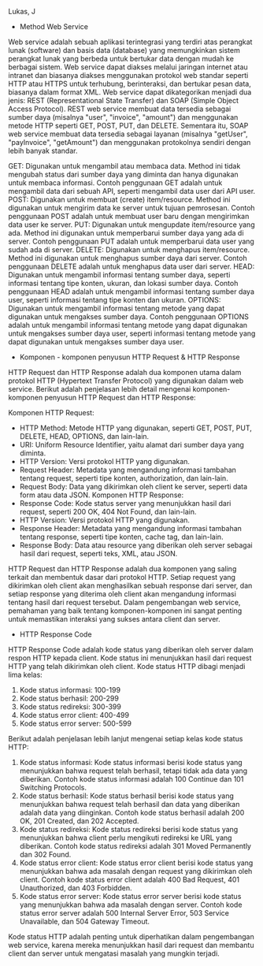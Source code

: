 Lukas, J

- Method Web Service

Web service adalah sebuah aplikasi terintegrasi yang terdiri atas perangkat lunak (software) dan basis data (database) yang memungkinkan sistem perangkat lunak yang berbeda untuk bertukar data dengan mudah ke berbagai sistem. Web service dapat diakses melalui jaringan internet atau intranet dan biasanya diakses menggunakan protokol web standar seperti HTTP atau HTTPS untuk terhubung, berinteraksi, dan bertukar pesan data, biasanya dalam format XML. Web service dapat dikategorikan menjadi dua jenis: REST (Representational State Transfer) dan SOAP (Simple Object Access Protocol). REST web service membuat data tersedia sebagai sumber daya (misalnya "user", "invoice", "amount") dan menggunakan metode HTTP seperti GET, POST, PUT, dan DELETE. Sementara itu, SOAP web service membuat data tersedia sebagai layanan (misalnya "getUser", "payInvoice", "getAmount") dan menggunakan protokolnya sendiri dengan lebih banyak standar. 

GET: Digunakan untuk mengambil atau membaca data. Method ini tidak mengubah status dari sumber daya yang diminta dan hanya digunakan untuk membaca informasi. Contoh penggunaan GET adalah untuk mengambil data dari sebuah API, seperti mengambil data user dari API user.
POST: Digunakan untuk membuat (create) item/resource. Method ini digunakan untuk mengirim data ke server untuk tujuan pemrosesan. Contoh penggunaan POST adalah untuk membuat user baru dengan mengirimkan data user ke server.
PUT: Digunakan untuk mengupdate item/resource yang ada. Method ini digunakan untuk memperbarui sumber daya yang ada di server. Contoh penggunaan PUT adalah untuk memperbarui data user yang sudah ada di server.
DELETE: Digunakan untuk menghapus item/resource. Method ini digunakan untuk menghapus sumber daya dari server. Contoh penggunaan DELETE adalah untuk menghapus data user dari server.
HEAD: Digunakan untuk mengambil informasi tentang sumber daya, seperti informasi tentang tipe konten, ukuran, dan lokasi sumber daya. Contoh penggunaan HEAD adalah untuk mengambil informasi tentang sumber daya user, seperti informasi tentang tipe konten dan ukuran.
OPTIONS: Digunakan untuk mengambil informasi tentang metode yang dapat digunakan untuk mengakses sumber daya. Contoh penggunaan OPTIONS adalah untuk mengambil informasi tentang metode yang dapat digunakan untuk mengakses sumber daya user, seperti informasi tentang metode yang dapat digunakan untuk mengakses sumber daya user.


- Komponen - komponen penyusun HTTP Request & HTTP Response

HTTP Request dan HTTP Response adalah dua komponen utama dalam protokol HTTP (Hypertext Transfer Protocol) yang digunakan dalam web service. Berikut adalah penjelasan lebih detail mengenai komponen-komponen penyusun HTTP Request dan HTTP Response:

Komponen HTTP Request:
- HTTP Method: Metode HTTP yang digunakan, seperti GET, POST, PUT, DELETE, HEAD, OPTIONS, dan lain-lain.
- URI: Uniform Resource Identifier, yaitu alamat dari sumber daya yang diminta.
- HTTP Version: Versi protokol HTTP yang digunakan.
- Request Header: Metadata yang mengandung informasi tambahan tentang request, seperti tipe konten, authorization, dan lain-lain.
- Request Body: Data yang dikirimkan oleh client ke server, seperti data form atau data JSON.
Komponen HTTP Response:
- Response Code: Kode status server yang menunjukkan hasil dari request, seperti 200 OK, 404 Not Found, dan lain-lain.
- HTTP Version: Versi protokol HTTP yang digunakan.
- Response Header: Metadata yang mengandung informasi tambahan tentang response, seperti tipe konten, cache tag, dan lain-lain.
- Response Body: Data atau resource yang diberikan oleh server sebagai hasil dari request, seperti teks, XML, atau JSON.

HTTP Request dan HTTP Response adalah dua komponen yang saling terkait dan membentuk dasar dari protokol HTTP. Setiap request yang dikirimkan oleh client akan menghasilkan sebuah response dari server, dan setiap response yang diterima oleh client akan mengandung informasi tentang hasil dari request tersebut. Dalam pengembangan web service, pemahaman yang baik tentang komponen-komponen ini sangat penting untuk memastikan interaksi yang sukses antara client dan server.

- HTTP Response Code

HTTP Response Code adalah kode status yang diberikan oleh server dalam respon HTTP kepada client. Kode status ini menunjukkan hasil dari request HTTP yang telah dikirimkan oleh client. Kode status HTTP dibagi menjadi lima kelas:

1. Kode status informasi: 100-199
2. Kode status berhasil: 200-299
3. Kode status redireksi: 300-399
4. Kode status error client: 400-499
5. Kode status error server: 500-599

Berikut adalah penjelasan lebih lanjut mengenai setiap kelas kode status HTTP:

1. Kode status informasi: Kode status informasi berisi kode status yang menunjukkan bahwa request telah berhasil, tetapi tidak ada data yang diberikan. Contoh kode status informasi adalah 100 Continue dan 101 Switching Protocols.
2. Kode status berhasil: Kode status berhasil berisi kode status yang menunjukkan bahwa request telah berhasil dan data yang diberikan adalah data yang diinginkan. Contoh kode status berhasil adalah 200 OK, 201 Created, dan 202 Accepted.
3. Kode status redireksi: Kode status redireksi berisi kode status yang menunjukkan bahwa client perlu mengikuti redireksi ke URL yang diberikan. Contoh kode status redireksi adalah 301 Moved Permanently dan 302 Found.
4. Kode status error client: Kode status error client berisi kode status yang menunjukkan bahwa ada masalah dengan request yang dikirimkan oleh client. Contoh kode status error client adalah 400 Bad Request, 401 Unauthorized, dan 403 Forbidden.
5. Kode status error server: Kode status error server berisi kode status yang menunjukkan bahwa ada masalah dengan server. Contoh kode status error server adalah 500 Internal Server Error, 503 Service Unavailable, dan 504 Gateway Timeout.

Kode status HTTP adalah penting untuk diperhatikan dalam pengembangan web service, karena mereka menunjukkan hasil dari request dan membantu client dan server untuk mengatasi masalah yang mungkin terjadi.

